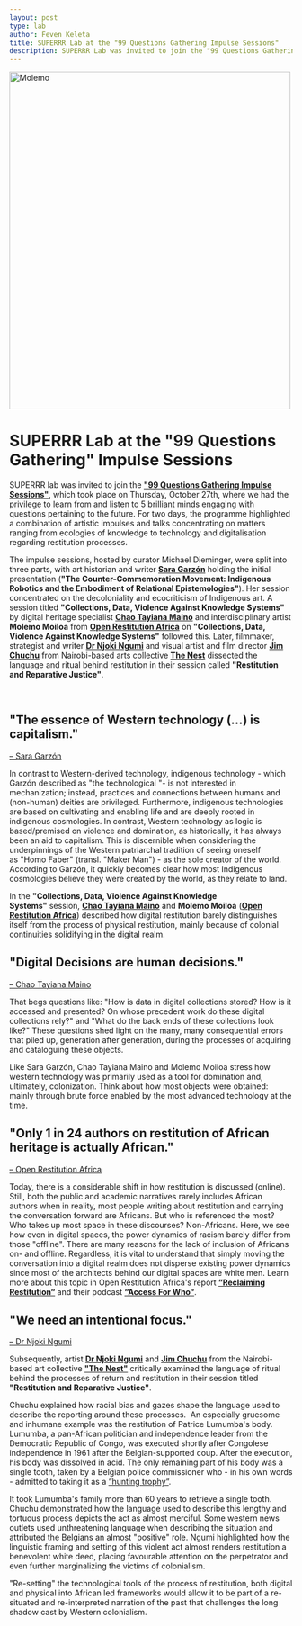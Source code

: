 ```yaml
---
layout: post
type: lab
author: Feven Keleta
title: SUPERRR Lab at the "99 Questions Gathering Impulse Sessions"
description: SUPERRR Lab was invited to join the "99 Questions Gathering Impulse Sessions" - read up on what we have learned there!
---
```


<img src="/assets/img/blog/99questions.png" alt= Molemo Moiloa of Open Restituion Africa holding a presentation width="500" height="600">

<h1>SUPERRR Lab at the "99 Questions Gathering" Impulse Sessions</h1>

<p>
SUPERRR lab was invited to join the <a href="https://www.humboldtforum.org/en/programm/event/meetup-en/99-fragen-gathering-55557"><b>"99 Questions Gathering Impulse Sessions"</b></a>, which took place on Thursday, October 27th, where we had the privilege to learn from and listen to 5 brilliant minds engaging with questions pertaining to the future. For two days, the programme highlighted a combination of artistic impulses and talks concentrating on matters ranging from ecologies of knowledge to technology and digitalisation regarding restitution processes. 
</p>

<p>
The impulse sessions, hosted by curator Michael Dieminger, were split into three parts, with art historian and writer <a href="https://www.newmediacaucus.org/membership-spotlight-sara-garzon/"><b>Sara Garzón</b></a> holding the initial presentation (<b>"The Counter-Commemoration Movement: Indigenous Robotics and the Embodiment of Relational Epistemologies"</b>). Her session concentrated on the decoloniality and ecocriticism of Indigenous art. A session titled <b>"Collections, Data, Violence Against Knowledge Systems"</b> by digital heritage specialist <a href="https://twitter.com/ChaoTayiana"><b>Chao Tayiana Maino</b></a> and interdisciplinary artist <b>Molemo Moiloa</b> from <a href="https://twitter.com/OpenRestitution"><b>Open Restitution Africa</b></a> on <b>"Collections, Data, Violence Against Knowledge Systems"</b> followed this. Later, filmmaker, strategist and writer <a href="https://twitter.com/njokingumi"><b>Dr Njoki Ngumi</b></a> and visual artist and film director <a href="https://twitter.com/jimchuchu"><b>Jim Chuchu</b></a> from Nairobi-based arts collective <a href="https://twitter.com/thisisthenest"><b>The Nest</b></a> dissected the language and ritual behind restitution in their session called <b>"Restitution and Reparative Justice"</b>.
</p>

<br>

<h2>"The essence of Western technology (…) is capitalism."</h2>
<p><a href="https://www.newmediacaucus.org/membership-spotlight-sara-garzon/">– Sara Garzón</a>
</p>

<p>
In contrast to Western-derived technology, indigenous technology - which Garzón described as "the technological "- is not interested in mechanization; instead, practices and connections between humans and (non-human) deities are privileged. Furthermore, indigenous technologies are based on cultivating and enabling life and are deeply rooted in indigenous cosmologies. In contrast, Western technology as logic is based/premised on violence and domination, as historically, it has always been an aid to capitalism. This is discernible when considering the underpinnings of the Western patriarchal tradition of seeing oneself as "Homo Faber" (transl. "Maker Man") - as the sole creator of the world.
According to Garzón, it quickly becomes clear how most Indigenous cosmologies believe they were created by the world, as they relate to land.
</p>

<p> In the <b>"Collections, Data, Violence Against Knowledge Systems"</b> session, <a href="https://twitter.com/ChaoTayiana"><b>Chao Tayiana Maino</b></a> and <b>Molemo Moiloa</b> (<a href="https://openrestitution.africa"><b>Open Restitution Africa</b></a>) described how digital restitution barely distinguishes itself from the process of physical restitution, mainly because of colonial continuities solidifying in the digital realm. </p>

<h2>"Digital Decisions are human decisions."</h2>
<p><a href="https://twitter.com/ChaoTayiana">– Chao Tayiana Maino</a>
</p>

<p>
That begs questions like: "How is data in digital collections stored? How is it accessed and presented? On whose precedent work do these digital collections rely?" and "What do the back ends of these collections look like?" These questions shed light on the many, many consequential errors that piled up, generation after generation, during the processes of acquiring and cataloguing these objects.</p>
<p>Like Sara Garzón, Chao Tayiana Maino and Molemo Moiloa stress how western technology was primarily used as a tool for domination and, ultimately, colonization. Think about how most objects were obtained: mainly through brute force enabled by the most advanced technology at the time.</p>

<h2>"Only 1 in 24 authors on restitution of African heritage is actually African."</h2>
<p><a href="https://twitter.com/OpenRestitution">– Open Restitution Africa</a>
</p>

<p>
Today, there is a considerable shift in how restitution is discussed (online). Still, both the public and academic narratives rarely includes African authors when in reality, most people writing about restitution and carrying the conversation forward are Africans. But who is referenced the most? Who takes up most space in these discourses? Non-Africans. Here, we see how even in digital spaces, the power dynamics of racism barely differ from those "offline". There are many reasons for the lack of inclusion of Africans on- and offline. Regardless, it is vital to understand that simply moving the conversation into a digital realm does not disperse existing power dynamics since most of the architects behind our digital spaces are white men. Learn more about this topic in Open Restitution Africa's report <b><a href="https://openrestitution.africa/reclaiming-restitution-report/">“Reclaiming Restitution“</a></b> and their podcast <b><a href="https://openrestitution.africa/resources/podcast/">“Access For Who“</a></b>.</p>

<h2>"We need an intentional focus."</h2>
<p><a href="https://twitter.com/njokingumi">– Dr Njoki Ngumi</a>
</p>

<p>Subsequently, artist <a href="https://twitter.com/njokingumi"><b>Dr Njoki Ngumi</b></a> and <a href="https://twitter.com/jimchuchu"><b>Jim Chuchu</b></a> from the Nairobi-based art collective <b><a href="https://thisisthenest.com/">"The Nest"</a></b> critically examined the language of ritual behind the processes of return and restitution in their session titled <b>"Restitution and Reparative Justice"</b>.
<p>Chuchu explained how racial bias and gazes shape the language used to describe the reporting around these processes. 
An especially gruesome and inhumane example was the restitution of Patrice Lumumba's body. Lumumba, a pan-African politician and independence leader from the Democratic Republic of Congo, was executed shortly after Congolese independence in 1961 after the Belgian-supported coup. After the execution, his body was dissolved in acid. The only remaining part of his body was a single tooth, taken by a Belgian police commissioner who - in his own words - admitted to taking it as a <a href="https://www.politico.eu/article/lumumba-tooth-belgium-unfinished-reckoning-colonial-past/">“hunting trophy“</a>.</p>
<p>It took Lumumba's family more than 60 years to retrieve a single tooth. Chuchu demonstrated how the language used to describe this lengthy and tortuous process depicts the act as almost merciful. Some western news outlets used unthreatening language when describing the situation and attributed the Belgians an almost "positive" role. Ngumi highlighted how the linguistic framing and setting of this violent act almost renders restitution a benevolent white deed, placing favourable attention on the perpetrator and even further marginalizing the victims of colonialism. 
</p>

<p>
"Re-setting" the technological tools of the process of restitution, both digital and physical into African led frameworks would allow it to be part of a re-situated and re-interpreted narration of the past that challenges the long shadow cast by Western colonialism. 
</p>


